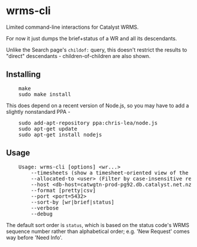 wrms-cli
========

Limited command-line interactions for Catalyst WRMS.

For now it just dumps the brief+status of a WR and all its descendants.

Unlike the Search page's `childof:` query, this doesn't restrict the results to "direct" descendants - children-of-children are also shown.

## Installing

<pre>
    make
    sudo make install
</pre>

This does depend on a recent version of Node.js, so you may have to add
a slightly nonstandard PPA -

<pre>
    sudo add-apt-repository ppa:chris-lea/node.js
    sudo apt-get update
    sudo apt-get install nodejs
</pre>

## Usage

<pre>
    Usage: wrms-cli [options] &lt;wr...&gt;
    	--timesheets (show a timesheet-oriented view of the work requests)
    	--allocated-to &lt;user&gt; (Filter by case-insensitive regex, e.g. "james|sam")
    	--host &lt;db-host=catwgtn-prod-pg92.db.catalyst.net.nz&gt;
    	--format [pretty|csv]
    	--port &lt;port=5432&gt;
    	--sort-by [wr|brief|status]
    	--verbose
    	--debug
</pre>

The default sort order is `status`, which is based on the status code's WRMS sequence number rather than alphabetical order; e.g. 'New Request' comes way before 'Need Info'.
